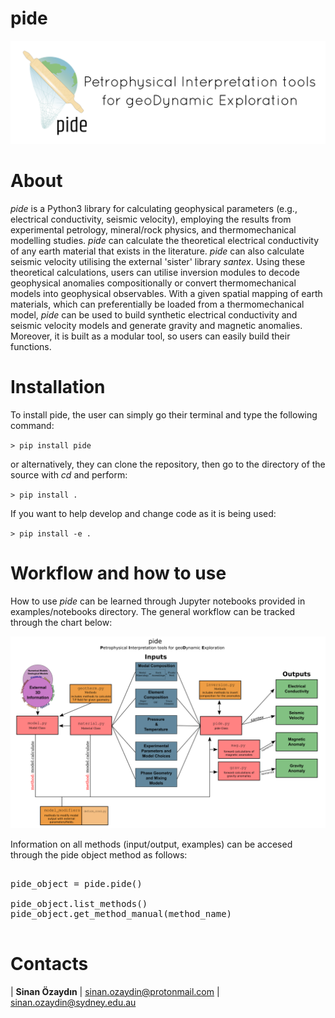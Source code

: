 # pide
<img src="./docs/figures/pide_logo.png">

# About
*pide* is a Python3 library for calculating geophysical parameters (e.g., electrical conductivity, seismic velocity), employing the results from experimental petrology, mineral/rock physics, and thermomechanical modelling studies. *pide* can calculate the theoretical electrical conductivity of any earth material that exists in the literature. *pide* can also calculate seismic velocity utilising the external 'sister' library *santex*. Using these theoretical calculations, users can utilise inversion modules to decode geophysical anomalies compositionally or convert thermomechanical models into geophysical observables. With a given spatial mapping of earth materials, which can preferentially be loaded from a thermomechanical model, *pide*  can be used to build synthetic electrical conductivity and seismic velocity models and generate gravity and magnetic anomalies. Moreover, it is built as a modular tool, so users can easily build their functions.

# Installation

To install pide, the user can simply go their terminal and type the following command:

`> pip install pide`

or alternatively, they can clone the repository, then go to the directory of the source with *cd* and perform:

`> pip install .`

If you want to help develop and change code as it is being used:

`> pip install -e .`

# Workflow and how to use

How to use *pide* can be learned through Jupyter notebooks provided in examples/notebooks directory. The general workflow can be tracked through the chart below:

<img src="./docs/figures/pide_workflow.png">

Information on all methods (input/output, examples) can be accesed through the pide object method as follows:
<pre>

pide_object = pide.pide()

pide_object.list_methods()
pide_object.get_method_manual(method_name)

</pre>


# Contacts

| **Sinan Özaydın** | sinan.ozaydin@protonmail.com | sinan.ozaydin@sydney.edu.au
